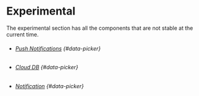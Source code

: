 # Experimental

The experimental section has all the components that are not stable at the current time.

* ###### [Push Notifications](/components/experimental/pushnotifications.md) {#data-picker}
* ###### [Cloud DB](/components/experimental/clouddb.md) {#data-picker}
* ###### [Notification](/components/experimental/notification.md) {#data-picker}
